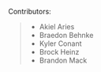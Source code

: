 Contributors:
> * Akiel Aries
> * Braedon Behnke
> * Kyler Conant 
> * Brock Heinz
> * Brandon Mack
